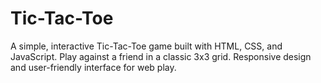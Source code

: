 # Tic-Tac-Toe
A simple, interactive Tic-Tac-Toe game built with HTML, CSS, and JavaScript. Play against a friend in a classic 3x3 grid. Responsive design and user-friendly interface for web play.
